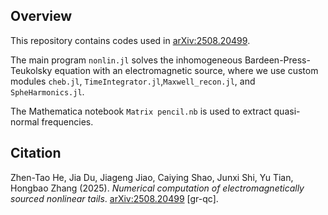 ## Overview
This repository contains codes used in [arXiv:2508.20499](https://arxiv.org/abs/2508.20499).

The main program `nonlin.jl` solves the inhomogeneous Bardeen-Press-Teukolsky equation with an electromagnetic source, where we use custom modules `cheb.jl`, `TimeIntegrator.jl`,`Maxwell_recon.jl`, and `SpheHarmonics.jl`.

The Mathematica notebook `Matrix pencil.nb` is used to extract quasi-normal frequencies.

## Citation  

Zhen-Tao He, Jia Du, Jiageng Jiao, Caiying Shao, Junxi Shi, Yu Tian, Hongbao Zhang (2025). *Numerical computation of electromagnetically sourced nonlinear tails*. [arXiv:2508.20499](https://arxiv.org/abs/2508.20499) [gr-qc]. 